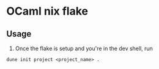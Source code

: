 # OCaml nix flake

## Usage

1. Once the flake is setup and you're in the dev shell, run 
```
dune init project <project_name> .
```



